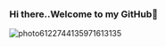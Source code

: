 ### Hi there..Welcome to my GitHub👋



![photo6122744135971613135](https://user-images.githubusercontent.com/37113163/88574250-a6f89180-d05f-11ea-9191-eb244cd25d6b.jpg)


<!--
**rasleen298/rasleen298** is a ✨ _special_ ✨ repository because its `README.md` (this file) appears on your GitHub profile.

Here are some ideas to get you started:

- 🔭 I’m currently working on ...
- 🌱 I’m currently learning ...
- 👯 I’m looking to collaborate on ...
- 🤔 I’m looking for help with ...
- 💬 Ask me about ...
- 📫 How to reach me: ...
- 😄 Pronouns: ...
- ⚡ Fun fact: ...
-->
